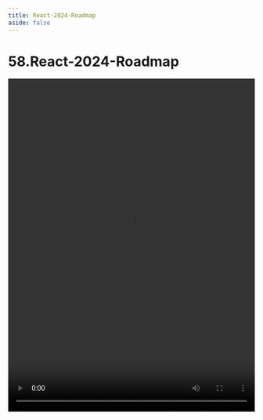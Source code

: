 ```yaml
---
title: React-2024-Roadmap
aside: false
---
```


# 58.React-2024-Roadmap

<video autoplay src="http://qn.chinavanes.com/interview/react-interview/58.React-2024-Roadmap.mp4" controls controlsList="nodownload" width="100%" height="680"/>
